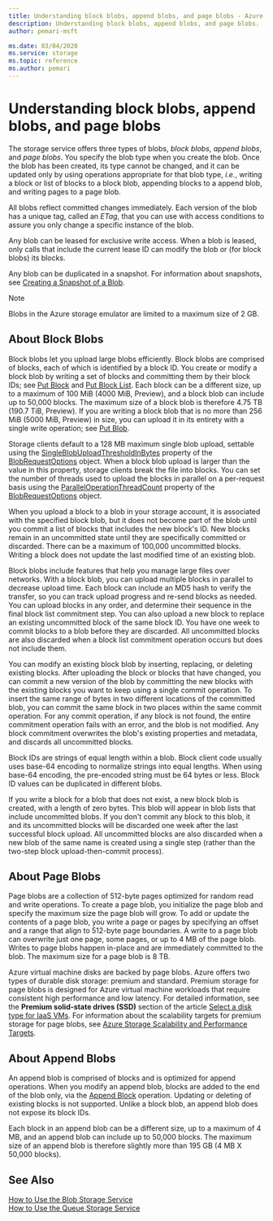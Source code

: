 ```yaml
---
title: Understanding block blobs, append blobs, and page blobs - Azure Storage
description: Understanding block blobs, append blobs, and page blobs.
author: pemari-msft

ms.date: 03/04/2020
ms.service: storage
ms.topic: reference
ms.author: pemari
---
```


# Understanding block blobs, append blobs, and page blobs

The storage service offers three types of blobs, *block blobs*, *append blobs*, and *page blobs*. You specify the blob type when you create the blob. Once the blob has been created, its type cannot be changed, and it can be updated only by using operations appropriate for that blob type, *i.e.*, writing a block or list of blocks to a block blob, appending blocks to a append blob, and writing pages to a page blob.  
  
 All blobs reflect committed changes immediately. Each version of the blob has a unique tag, called an *ETag*, that you can use with access conditions to assure you only change a specific instance of the blob.  
  
 Any blob can be leased for exclusive write access. When a blob is leased, only calls that include the current lease ID can modify the blob or (for block blobs) its blocks.  
  
 Any blob can be duplicated in a snapshot. For information about snapshots, see [Creating a Snapshot of a Blob](Creating-a-Snapshot-of-a-Blob.md).  
  
> [!NOTE]
>  Blobs in the Azure storage emulator are limited to a maximum size of 2 GB.  
  
## About Block Blobs  
 Block blobs let you upload large blobs efficiently. Block blobs are comprised of blocks, each of which is identified by a block ID. You create or modify a block blob by writing a set of blocks and committing them by their block IDs; see [Put Block](Put-Block.md) and [Put Block List](Put-Block-List.md). Each block can be a different size, up to a maximum of 100 MiB (4000 MiB, Preview), and a block blob can include up to 50,000 blocks. The maximum size of a block blob is therefore 4.75 TB (190.7 TiB, Preview). If you are writing a block blob that is no more than 256 MiB (5000 MiB, Preview) in size, you can upload it in its entirety with a single write operation; see [Put Blob](Put-Blob.md).  
  
 Storage clients default to a 128 MB maximum single blob upload, settable using the [SingleBlobUploadThresholdInBytes](https://docs.microsoft.com/dotnet/api/microsoft.azure.storage.blob.blobrequestoptions.singleblobuploadthresholdinbytes) property of the [BlobRequestOptions](https://docs.microsoft.com/dotnet/api/microsoft.azure.storage.blob.blobrequestoptions) object. When a block blob upload is larger than the value in this property, storage clients break the file into blocks. You can set the number of threads used to upload the blocks in parallel on a per-request basis using the [ParallelOperationThreadCount](https://docs.microsoft.com/dotnet/api/microsoft.azure.storage.blob.blobrequestoptions.paralleloperationthreadcount) property of the [BlobRequestOptions](https://docs.microsoft.com/dotnet/api/microsoft.azure.storage.blob.blobrequestoptions) object.  
  
 When you upload a block to a blob in your storage account, it is associated with the specified block blob, but it does not become part of the blob until you commit a list of blocks that includes the new block's ID. New blocks remain in an uncommitted state until they are specifically committed or discarded. There can be a maximum of 100,000 uncommitted blocks. Writing a block does not update the last modified time of an existing blob.  
  
 Block blobs include features that help you manage large files over networks. With a block blob, you can upload multiple blocks in parallel to decrease upload time. Each block can include an MD5 hash to verify the transfer, so you can track upload progress and re-send blocks as needed. You can upload blocks in any order, and determine their sequence in the final block list commitment step. You can also upload a new block to replace an existing uncommitted block of the same block ID. You have one week to commit blocks to a blob before they are discarded. All uncommitted blocks are also discarded when a block list commitment operation occurs but does not include them.  
  
 You can modify an existing block blob by inserting, replacing, or deleting existing blocks. After uploading the block or blocks that have changed, you can commit a new version of the blob by committing the new blocks with the existing blocks you want to keep using a single commit operation. To insert the same range of bytes in two different locations of the committed blob, you can commit the same block in two places within the same commit operation. For any commit operation, if any block is not found, the entire commitment operation fails with an error, and the blob is not modified. Any block commitment overwrites the blob's existing properties and metadata, and discards all uncommitted blocks.  
  
 Block IDs are strings of equal length within a blob. Block client code usually uses base-64 encoding to normalize strings into equal lengths. When using base-64 encoding, the pre-encoded string must be 64 bytes or less. Block ID values can be duplicated in different blobs.
  
 If you write a block for a blob that does not exist, a new block blob is created, with a length of zero bytes. This blob will appear in blob lists that include uncommitted blobs. If you don't commit any block to this blob, it and its uncommitted blocks will be discarded one week after the last successful block upload. All uncommitted blocks are also discarded when a new blob of the same name is created using a single step (rather than the two-step block upload-then-commit process).  
  
## About Page Blobs  
 Page blobs are a collection of 512-byte pages optimized for random read and write operations. To create a page blob, you initialize the page blob and specify the maximum size the page blob will grow. To add or update the contents of a page blob, you write a page or pages by specifying an offset and a range that align to 512-byte page boundaries. A write to a page blob can overwrite just one page, some pages, or up to 4 MB of the page blob. Writes to page blobs happen in-place and are immediately committed to the blob. The maximum size for a page blob is 8 TB.  
  
Azure virtual machine disks are backed by page blobs. Azure offers two types of durable disk storage: premium and standard. Premium storage for page blobs is designed for Azure virtual machine workloads that require consistent high performance and low latency. For detailed information, see the **Premium solid-state drives (SSD)** section of the article [Select a disk type for IaaS VMs](https://docs.microsoft.com/azure/virtual-machines/windows/disks-types#premium-ssd). For information about the scalability targets for premium storage for page blobs, see [Azure Storage Scalability and Performance Targets](/azure/storage/storage-scalability-targets).
  
## About Append Blobs  
 An append blob is comprised of blocks and is optimized for append operations. When you modify an append blob, blocks are added to the end of the blob only, via the [Append Block](Append-Block.md) operation. Updating or deleting of existing blocks is not supported. Unlike a block blob, an append blob does not expose its block IDs.  
  
 Each block in an append blob can be a different size, up to a maximum of 4 MB, and an append blob can include up to 50,000 blocks. The maximum size of an append blob is therefore slightly more than 195 GB (4 MB X 50,000 blocks).  
  
## See Also  
 [How to Use the Blob Storage Service](/azure/storage/storage-dotnet-how-to-use-blobs/)   
 [How to Use the Queue Storage Service](/azure/storage/storage-dotnet-how-to-use-queues/)